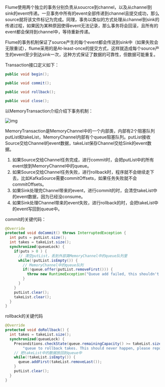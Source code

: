Flume使用两个独立的事务分别负责从soucrce到channel，以及从channel到sink的event传递。一旦事务中所有的event全部传递到channel且提交成功，那么source就将该文件标记为完成。同理，事务以类似的方式处理从channel到sink的传递过程，如果因为某种原因使得event无法记录，那么事务将会回滚，且所有的event都会保持到channel中，等待重新传递。 

Flume的事务机制保证了source产生的每个event都会传送到sink中（如果失败会无限重试），flume采用的是At-least-once的提交方式，这样就造成每个source产生的event至少到达sink一次，这种方式保证了数据的可靠性，但数据可能重复。

Transaction接口定义如下：

```java
public void begin();

public void commit();

public void rollback();

public void close();
```

以MemoryTransaction介绍介绍下事务机制：

![img](https://static-resource-yang.oss-cn-shenzhen.aliyuncs.com/typora_pic/202304151145501.png)

MemoryTransaction是MemoryChannel中的一个内部类，内部有2个阻塞队列putList和takeList，MemoryChannel内部有个queue阻塞队列。putList接收Source交给Channel的event数据，takeList保存Channel交给Sink的event数据。

1. 如果Source交给Channel任务完成，进行commit时，会把putList中的所有event放到MemoryChannel中的queue。
2. 如果Source交给Channel任务失败，进行rollback时，程序就不会继续走下去，比如KafkaSource需要commitOffsets，如果任务失败就不会commitOffsets。
3. 如果Sink处理完Channel带来的event，进行commit的时，会清空takeList中的event数据，因为已经没consume。
4. 如果Sink处理Channel带来的event失败，进行rollback的时，会把takeList中的event写回到queue中。

commit的关键代码：

```java
@Override
protected void doCommit() throws InterruptedException {
  int puts = putList.size();
  int takes = takeList.size();
  synchronized(queueLock) {
    if(puts > 0 ) {
      // 清空putList，丢到外部类MemoryChannel中的queue队列里
      while(!putList.isEmpty()) {
        // MemoryChannel中的queue队列
        if(!queue.offer(putList.removeFirst())) {
          throw new RuntimeException("Queue add failed, this shouldn't be able to happen");
        }
      }
    }
    putList.clear();
    takeList.clear();
  }
}
```

rollback的关键代码

```java
@Override
protected void doRollback() {
  int takes = takeList.size();
  synchronized(queueLock) {
    Preconditions.checkState(queue.remainingCapacity() >= takeList.size(), "Not enough space in memory channel " +
        "queue to rollback takes. This should never happen, please report");
    // 把takeList中的数据放回到queue中
    while(!takeList.isEmpty()) {
      queue.addFirst(takeList.removeLast());
    }
    putList.clear();
  }
}
```